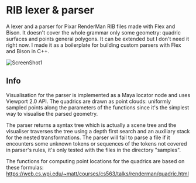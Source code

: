 RIB lexer & parser
=====
A lexer and a parser for Pixar RenderMan RIB files made with Flex and Bison. It doesn't cover the whole grammar only some geometry: quadric surfaces and points general polygons. It can be extended but I don't need it right now. I made it as a boilerplate for building custom parsers with Flex and Bison in C++.

![ScreenShot1](http://mishurov.usite.pro/github/rib_lexer_parser/teapot.png)

## Info
Visualisation for the parser is implemented as a Maya locator node and uses Viewport 2.0 API. The quadrics are drawn as point clouds: uniformly sampled points along the parameters of the functions since it's the simplest way to visualise the parsed geometry.

The parser returns a syntax tree which is actually a scene tree and the visualiser traverses the tree using a depth first search and an auxiliary stack for the nested transformations. The parser will fail to parse a file if it encounters some unknown tokens or sequences of the tokens not covered in parser's rules, it's only tested with the files in the directory "samples".

The functions for computing point locations for the quadrics are based on these formulas:<br>
https://web.cs.wpi.edu/~matt/courses/cs563/talks/renderman/quadric.html

